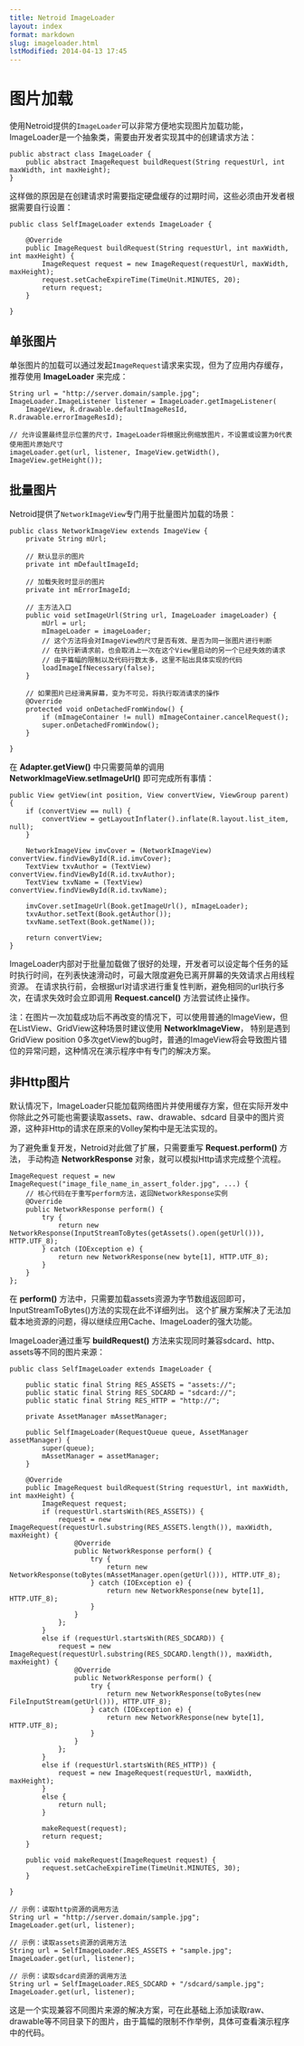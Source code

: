 ```yaml
---
title: Netroid ImageLoader
layout: index
format: markdown
slug: imageloader.html
lstModified: 2014-04-13 17:45
---
```


# 图片加载

使用Netroid提供的`ImageLoader`可以非常方便地实现图片加载功能，ImageLoader是一个抽象类，需要由开发者实现其中的创建请求方法：

    public abstract class ImageLoader {
        public abstract ImageRequest buildRequest(String requestUrl, int maxWidth, int maxHeight);
    }

这样做的原因是在创建请求时需要指定硬盘缓存的过期时间，这些必须由开发者根据需要自行设置：

    public class SelfImageLoader extends ImageLoader {

        @Override
    	public ImageRequest buildRequest(String requestUrl, int maxWidth, int maxHeight) {
    	    ImageRequest request = new ImageRequest(requestUrl, maxWidth, maxHeight);
    	    request.setCacheExpireTime(TimeUnit.MINUTES, 20);
    	    return request;
    	}

    }

## 单张图片

单张图片的加载可以通过发起`ImageRequest`请求来实现，但为了应用内存缓存，推荐使用 **ImageLoader** 来完成：

    String url = "http://server.domain/sample.jpg";
    ImageLoader.ImageListener listener = ImageLoader.getImageListener(
        ImageView, R.drawable.defaultImageResId, R.drawable.errorImageResId);

    // 允许设置最终显示位置的尺寸，ImageLoader将根据比例缩放图片，不设置或设置为0代表使用图片原始尺寸
    imageLoader.get(url, listener, ImageView.getWidth(), ImageView.getHeight());

## 批量图片

Netroid提供了`NetworkImageView`专门用于批量图片加载的场景：

    public class NetworkImageView extends ImageView {
        private String mUrl;

        // 默认显示的图片
        private int mDefaultImageId;

        // 加载失败时显示的图片
        private int mErrorImageId;

        // 主方法入口
        public void setImageUrl(String url, ImageLoader imageLoader) {
            mUrl = url;
            mImageLoader = imageLoader;
            // 这个方法将会对ImageView的尺寸是否有效、是否为同一张图片进行判断
            // 在执行新请求前，也会取消上一次在这个View里启动的另一个已经失效的请求
            // 由于篇幅的限制以及代码行数太多，这里不贴出具体实现的代码
            loadImageIfNecessary(false);
        }

        // 如果图片已经滑离屏幕，变为不可见，将执行取消请求的操作
        @Override
        protected void onDetachedFromWindow() {
            if (mImageContainer != null) mImageContainer.cancelRequest();
            super.onDetachedFromWindow();
        }

    }

在 **Adapter.getView()** 中只需要简单的调用 **NetworkImageView.setImageUrl()** 即可完成所有事情：

    public View getView(int position, View convertView, ViewGroup parent) {
        if (convertView == null) {
            convertView = getLayoutInflater().inflate(R.layout.list_item, null);
        }

        NetworkImageView imvCover = (NetworkImageView) convertView.findViewById(R.id.imvCover);
        TextView txvAuthor = (TextView) convertView.findViewById(R.id.txvAuthor);
        TextView txvName = (TextView) convertView.findViewById(R.id.txvName);

        imvCover.setImageUrl(Book.getImageUrl(), mImageLoader);
        txvAuthor.setText(Book.getAuthor());
        txvName.setText(Book.getName());

        return convertView;
    }

ImageLoader内部对于批量加载做了很好的处理，开发者可以设定每个任务的延时执行时间，在列表快速滑动时，可最大限度避免已离开屏幕的失效请求占用线程资源。
在请求执行前，会根据url对请求进行重复性判断，避免相同的url执行多次，在请求失效时会立即调用 **Request.cancel()** 方法尝试终止操作。

注：在图片一次加载成功后不再改变的情况下，可以使用普通的ImageView，但在ListView、GridView这种场景时建议使用 **NetworkImageView**，
特别是遇到GridView position 0多次getView的bug时，普通的ImageView将会导致图片错位的异常问题，这种情况在演示程序中有专门的解决方案。

## 非Http图片

默认情况下，ImageLoader只能加载网络图片并使用缓存方案，但在实际开发中你除此之外可能也需要读取assets、raw、drawable、sdcard
目录中的图片资源，这种非Http的请求在原来的Volley架构中是无法实现的。

为了避免重复开发，Netroid对此做了扩展，只需要重写 **Request.perform()** 方法，
手动构造 **NetworkResponse** 对象，就可以模拟Http请求完成整个流程。

    ImageRequest request = new ImageRequest("image_file_name_in_assert_folder.jpg", ...) {
        // 核心代码在于重写perform方法，返回NetworkResponse实例
        @Override
        public NetworkResponse perform() {
            try {
                return new NetworkResponse(InputStreamToBytes(getAssets().open(getUrl())), HTTP.UTF_8);
            } catch (IOException e) {
                return new NetworkResponse(new byte[1], HTTP.UTF_8);
            }
        }
    };

在 **perform()** 方法中，只需要加载assets资源为字节数组返回即可，InputStreamToBytes()方法的实现在此不详细列出。
这个扩展方案解决了无法加载本地资源的问题，得以继续应用Cache、ImageLoader的强大功能。

ImageLoader通过重写 **buildRequest()** 方法来实现同时兼容sdcard、http、assets等不同的图片来源：

    public class SelfImageLoader extends ImageLoader {

        public static final String RES_ASSETS = "assets://";
        public static final String RES_SDCARD = "sdcard://";
        public static final String RES_HTTP = "http://";

        private AssetManager mAssetManager;

        public SelfImageLoader(RequestQueue queue, AssetManager assetManager) {
            super(queue);
            mAssetManager = assetManager;
        }

        @Override
        public ImageRequest buildRequest(String requestUrl, int maxWidth, int maxHeight) {
            ImageRequest request;
            if (requestUrl.startsWith(RES_ASSETS)) {
                request = new ImageRequest(requestUrl.substring(RES_ASSETS.length()), maxWidth, maxHeight) {
                    @Override
                    public NetworkResponse perform() {
                        try {
                            return new NetworkResponse(toBytes(mAssetManager.open(getUrl())), HTTP.UTF_8);
                        } catch (IOException e) {
                            return new NetworkResponse(new byte[1], HTTP.UTF_8);
                        }
                    }
                };
            }
            else if (requestUrl.startsWith(RES_SDCARD)) {
                request = new ImageRequest(requestUrl.substring(RES_SDCARD.length()), maxWidth, maxHeight) {
                    @Override
                    public NetworkResponse perform() {
                        try {
                            return new NetworkResponse(toBytes(new FileInputStream(getUrl())), HTTP.UTF_8);
                        } catch (IOException e) {
                            return new NetworkResponse(new byte[1], HTTP.UTF_8);
                        }
                    }
                };
            }
            else if (requestUrl.startsWith(RES_HTTP)) {
                request = new ImageRequest(requestUrl, maxWidth, maxHeight);
            }
            else {
                return null;
            }

            makeRequest(request);
            return request;
        }

        public void makeRequest(ImageRequest request) {
            request.setCacheExpireTime(TimeUnit.MINUTES, 30);
        }

    }

    // 示例：读取http资源的调用方法
    String url = "http://server.domain/sample.jpg";
    ImageLoader.get(url, listener);

    // 示例：读取assets资源的调用方法
    String url = SelfImageLoader.RES_ASSETS + "sample.jpg";
    ImageLoader.get(url, listener);

    // 示例：读取sdcard资源的调用方法
    String url = SelfImageLoader.RES_SDCARD + "/sdcard/sample.jpg";
    ImageLoader.get(url, listener);

这是一个实现兼容不同图片来源的解决方案，可在此基础上添加读取raw、drawable等不同目录下的图片，由于篇幅的限制不作举例，具体可查看演示程序中的代码。


